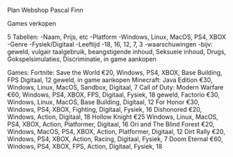 Plan Webshop Pascal Finn

Games verkopen

5 Tabellen:
  -Naam, Prijs, etc
  -Platform
    -Windows, Linux, MacOS, PS4, XBOX
  -Genre
  -Fysiek/Digitaal
  -Leeftijd
    -18, 16, 12, 7, 3
  -waarschuwingen
    -bijv: geweld, vulgair taalgebruik, beangstigende inhoud, Seksuele inhoud, Drugs, Gokspelsimulaties, Discriminatie, in game aankopen

Games:
  Fortnite: Save the World
    €20,
    Windows, PS4, XBOX,
    Base Building, FPS
    Digitaal,
    12
    geweld, in game aankopen
  Minecraft: Java Edition
    €30,
    Windows, Linux, MacOS,
    Sandbox,
    Digitaal,
    7
  Call of Duty: Modern Warfare
    €60,
    Windows, PS4, XBOX,
    FPS,
    Digitaal, Fysiek,
    18
    geweld, 
  Factorio
    €30,
    Windows, Linux, MacOS,
    Base Building,
    Digitaal,
    12
  For Honor
    €30,
    Windows, PS4, XBOX,
    Fighting,
    Digitaal, Fysiek,
    16
  Dishonored
    €20,
    Windows,
    Action,
    Digitaal,
    18
  Hollow Knight
    €25
    Windows, Linux, MacOS, PS4, XBOX,
    Action, Platformer,
    Digitaal,
    16
  Ori and The Blind Forest
    €20,
    Windows, MacOS, PS4, XBOX,
    Action, Platformer,
    Digitaal,
    12
  Dirt Rally
    €20,
    Windows, PS4, XBOX,
    Action, Racing,
    Digitaal, Fysiek,
    7
  Doom Eternal
    €60,
    Windows, PS4, XBOX,
    FPS, Action,
    Digitaal, Fysiek,
    18